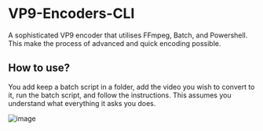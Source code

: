 # VP9-Encoders-CLI
A sophisticated VP9 encoder that utilises FFmpeg, Batch, and Powershell. This make the process of advanced and quick encoding possible.


## How to use?
You add keep a batch script in a folder, add the video you wish to convert to it, run the batch script, and follow the instructions. This assumes you understand what everything it asks you does.

![image](https://github.com/Knewest/VP9-Encoders-CLI/assets/94736474/0bab0607-4283-4980-91ff-9ecbe02d5162)
